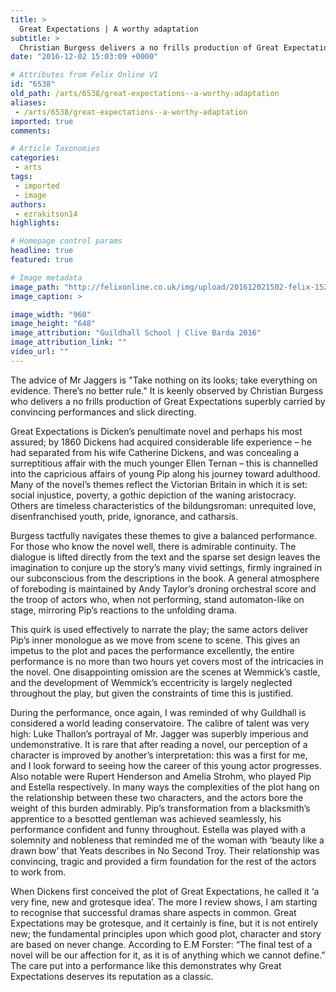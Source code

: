```yaml
---
title: >
  Great Expectations | A worthy adaptation
subtitle: >
  Christian Burgess delivers a no frills production of Great Expectations superbly carried by convincing performances and slick directing
date: "2016-12-02 15:03:09 +0000"

# Attributes from Felix Online V1
id: "6538"
old_path: /arts/6538/great-expectations--a-worthy-adaptation
aliases:
 - /arts/6538/great-expectations--a-worthy-adaptation
imported: true
comments:

# Article Taxonomies
categories:
 - arts
tags:
 - imported
 - image
authors:
 - ezrakitson14
highlights:

# Homepage control params
headline: true
featured: true

# Image metadata
image_path: "http://felixonline.co.uk/img/upload/201612021502-felix-15220217_10154159183271365_7284543474375567080_n.jpg"
image_caption: >

image_width: "960"
image_height: "648"
image_attribution: "Guildhall School | Clive Barda 2016"
image_attribution_link: ""
video_url: ""
---
```


The advice of Mr Jaggers is "Take nothing on its looks; take everything on evidence. There’s no better rule." It is keenly observed by Christian Burgess who delivers a no frills production of Great Expectations superbly carried by convincing performances and slick directing.

Great Expectations is Dicken’s penultimate novel and perhaps his most assured; by 1860 Dickens had acquired considerable life experience – he had separated from his wife Catherine Dickens, and was concealing a surreptitious affair with the much younger Ellen Ternan – this is channelled into the capricious affairs of young Pip along his journey toward adulthood. Many of the novel’s themes reflect the Victorian Britain in which it is set: social injustice, poverty, a gothic depiction of the waning aristocracy. Others are timeless characteristics of the bildungsroman: unrequited love, disenfranchised youth, pride, ignorance, and catharsis.

Burgess tactfully navigates these themes to give a balanced performance. For those who know the novel well, there is admirable continuity. The dialogue is lifted directly from the text and the sparse  set design leaves the imagination to conjure up the story’s many vivid settings, firmly ingrained in our subconscious from the descriptions in the book. A general atmosphere of foreboding is maintained by Andy Taylor’s droning orchestral score  and the troop of actors who, when not performing, stand automaton-like on stage, mirroring Pip’s reactions to the unfolding drama.

This quirk is used effectively to narrate the play; the same actors deliver Pip’s inner monologue as we move from scene to scene. This gives an impetus to the plot and paces the performance excellently, the entire performance is no more than two hours yet covers most of the intricacies in the novel. One disappointing omission are the scenes at Wemmick’s castle, and the development of Wemmick’s eccentricity is largely neglected throughout the play, but given the constraints of time this is justified.

During the performance, once again, I was reminded of why Guildhall is considered a world leading conservatoire. The calibre of talent was very high: Luke Thallon’s portrayal of Mr. Jagger was superbly imperious and undemonstrative. It is rare that after reading a novel, our perception of a character is improved by another’s interpretation: this was a first for me, and I look forward to seeing how the career of this young actor progresses. Also notable were Rupert Henderson and Amelia Strohm, who played Pip and Estella respectively. In many ways the complexities of the plot hang on the relationship between these two characters, and the actors bore the weight of this burden admirably. Pip’s transformation from a blacksmith’s apprentice to a besotted gentleman was achieved seamlessly, his performance confident and funny throughout. Estella was played with a solemnity and nobleness that reminded me of the woman with ‘beauty like a drawn bow’ that Yeats describes in No Second Troy. Their relationship was convincing, tragic and provided a firm foundation for the rest of the actors to work from.

When Dickens first conceived the plot of Great Expectations, he called it ‘a very fine, new and grotesque idea’.  The more I review shows, I am starting to recognise that successful dramas share aspects in common. Great Expectations may be grotesque, and it certainly is fine, but it is not entirely new; the fundamental principles upon which good plot, character and story are based on never change. According to  E.M Forster: “The final test of a novel will be our affection for it, as it is of anything which we cannot define.” The care put into a performance like this demonstrates why Great Expectations deserves its reputation as a classic.
